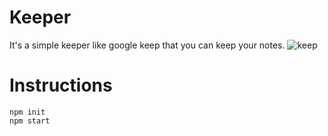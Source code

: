 # Keeper
It's a simple keeper like google keep that you can keep your notes.
![keep](https://user-images.githubusercontent.com/50785245/227772898-65e26864-6e4a-4f41-882e-4a354672c658.jpg)


# Instructions
```
npm init
npm start
```
